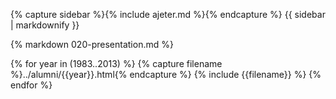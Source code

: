 
{% capture sidebar %}{% include ajeter.md %}{% endcapture %}
{{ sidebar | markdownify }}

{% markdown 020-presentation.md %}



{% for year in (1983..2013) %}
  {% capture filename %}../alumni/{{year}}.html{% endcapture %}
  {% include {{filename}} %}
{% endfor %}